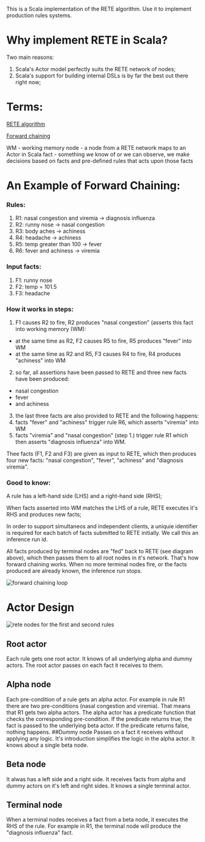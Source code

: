 This is a Scala implementation of the RETE algorithm. Use it to implement production rules systems.

# Why implement RETE in Scala?
Two main reasons:
  1. Scala's Actor model perfectly suits the RETE network of nodes;
  2. Scala's support for building internal DSLs is by far the best out there right now;

# Terms:
[RETE algorithm](https://en.wikipedia.org/wiki/Rete_algorithm)

[Forward chaining](https://en.wikipedia.org/wiki/Forward_chaining)

WM - working memory
node - a node from a RETE network maps to an Actor in Scala
fact - something we know of or we can observe, we make decisions based on facts and pre-defined rules that acts upon those facts

# An Example of Forward Chaining:
       
### Rules:

1. R1: nasal congestion and viremia -> diagnosis influenza
2. R2: runny nose -> nasal congestion
3. R3: body aches -> achiness
4. R4: headache -> achiness
5. R5: temp greater than 100 -> fever
6. R6: fever and achiness -> viremia

### Input facts:

1. F1: runny nose
2. F2: temp = 101.5
3. F3: headache

### How it works in steps:

1. F1 causes R2 to fire, R2 produces "nasal congestion" (asserts this fact into working memory (WM):
  * at the same time as R2, F2 causes R5 to fire, R5 produces "fever" into WM
  * at the same time as R2 and R5, F3 causes R4 to fire, R4 produces "achiness" into WM
2. so far, all assertions have been passed to RETE and three new facts have been produced:
  * nasal congestion
  * fever 
  * and achiness
3. the last three facts are also provided to RETE and the following happens:
4. facts "fever" and "achiness" trigger rule R6, which asserts "viremia" into WM
5. facts "viremia" and "nasal congestion" (step 1.) trigger rule R1 which then asserts "diagnosis influenza" into WM.

Thee facts (F1, F2 and F3) are given as input to RETE, which then produces four new facts:
"nasal congestion", "fever", "achiness" and "diagnosis viremia".

### Good to know:

A rule has a left-hand side (LHS) and a right-hand side (RHS);

When facts asserted into WM matches the LHS of a rule, RETE executes it's RHS and produces new facts;

In order to support simultaneos and independent clients, a uniquie identifier is required for each batch of facts submitted to RETE initially. We call this an inference run id.

All facts produced by terminal nodes are "fed" back to RETE (see diagram above), which then passes them to all root nodes in it's network. That's how forward chaining works. When no more terminal nodes fire, or the facts produced are already known, the inference run stops.

![forward chaining loop](https://github.com/bridgeworks-nl/scala-rete/blob/master/doc/forward_chaining.png)

# Actor Design
![rete nodes for the first and second rules](https://github.com/bridgeworks-nl/scala-rete/blob/master/doc/rete_nodes.png)

## Root actor
Each rule gets one root actor. It knows of all underlying alpha and dummy actors. The root actor passes on each fact it receives to them.
## Alpha node
Each pre-condition of a rule gets an alpha actor. For example in rule R1 there are two pre-conditions (nasal congestion and viremia). That means that R1 gets two alpha actors. The alpha actor has a predicate function that checks the corresponding pre-condition. If the predicate returns true, the fact is passed to the underlying beta actor. If the predicate returns false, nothing happens.
##Dummy node
Passes on a fact it receives without applying any logic. It's introduction simplifies the logic in the alpha actor. It knows about a single beta node.
## Beta node
It alwas has a left side and a right side. It receives facts from alpha and dummy actors on it's left and right sides. It knows a single terminal actor.
## Terminal node
When a terminal nodes receives a fact from a beta node, it executes the RHS of the rule. For example in R1, the terminal node will produce the "diagnosis influenza" fact.
